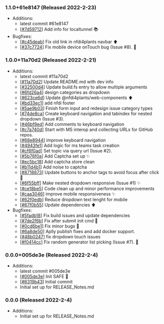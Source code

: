 ### 1.1.0+61e8147 (Released 2022-2-23)
* Additions:
    * latest commit #61e8147
    * [[#7d59712](https://github.com/Freymaurer/nfdi-helpdesk/commit/7d5971235c89ed8d6c8e1999cb45d49cdc256bdb)] Add info for localtunnel :books:
* Bugfixes:
    * [[#c45deab](https://github.com/Freymaurer/nfdi-helpdesk/commit/c45deabec23a2707da259e4fca3ce74f0a6fbe35)] Fix old link in nfdi4plants navbar :arrow_up:
    * [[#37c7724](https://github.com/Freymaurer/nfdi-helpdesk/commit/37c772482c7914f1905010406755268ec91bb959)] Fix mobile device onTouch bug (Issue #8). :bug:

### 1.0.0+11a70d2 (Released 2022-2-21)
* Additions:
    * latest commit #11a70d2
    * [[#11a70d2](https://github.com/Freymaurer/nfdi-helpdesk/commit/11a70d245d15c3ace5a53e3050a46ba36a2383bd)] Update README.md with dev info
    * [[#32500d4](https://github.com/Freymaurer/nfdi-helpdesk/commit/32500d4ab00a1c1fa5bd01b1c001ff272e9b13a2)] Update build.fs entry to allow multiple arguments
    * [[#6fd26a4](https://github.com/Freymaurer/nfdi-helpdesk/commit/6fd26a47f409046bbe2554ceea5321c57b9accf8)] design categories as dropdown
    * [[#623ce6d](https://github.com/Freymaurer/nfdi-helpdesk/commit/623ce6d56da8f974c6c9ca713aa31c8646f5d040)] Update @nfdi4plants/web-components :arrow_up:
    * [[#bd33ec1](https://github.com/Freymaurer/nfdi-helpdesk/commit/bd33ec18af477b65cb63fbd23528ca307ef114ba)] add nfdi footer
    * [[#5ae9b03](https://github.com/Freymaurer/nfdi-helpdesk/commit/5ae9b03388632773351aec21fe0e8b70022daa11)] Finish form input and redesign issue category types
    * [[#74de8ca](https://github.com/Freymaurer/nfdi-helpdesk/commit/74de8ca4b1b10aa75c961e2e58833b5eb0e2f30f)] Create keyboard navigation and tabindex for nested dropdown (Issue #3).
    * [[#46bf9ed](https://github.com/Freymaurer/nfdi-helpdesk/commit/46bf9ed7d8eb7dfacdef98284157b12896e45f7a)] Add comments to keyboard navigation
    * [[#c7a740d](https://github.com/Freymaurer/nfdi-helpdesk/commit/c7a740dfe7e46a70bb779f89a1e9a72ee421d5c4)] Start with MS interop and collecting URLs for GitHub repos.
    * [[#68e8944](https://github.com/Freymaurer/nfdi-helpdesk/commit/68e8944b4ca289102ded2bdf5ae96c656c4741c8)] improve keyboard navigation
    * [[#4943fe1](https://github.com/Freymaurer/nfdi-helpdesk/commit/4943fe1dbee60f480bbe76b8c0f78cfc5cb79387)] Add logic for ms teams task creation
    * [[#cf6f0ad](https://github.com/Freymaurer/nfdi-helpdesk/commit/cf6f0ad31f924fb07d38f735b67e3af32fb5c59c)] Set topic via query url (Issue #2).
    * [[#5b76f0a](https://github.com/Freymaurer/nfdi-helpdesk/commit/5b76f0a9639d6fea7a1ad5f39bd5b080ba67b4c7)] Add Captcha set up :sparkles:
    * [[#ec5bc18](https://github.com/Freymaurer/nfdi-helpdesk/commit/ec5bc18d57dfca0e658f842b193847db2af44ce3)] Add captcha store clean
    * [[#b11d4b1](https://github.com/Freymaurer/nfdi-helpdesk/commit/b11d4b1dc6c5b6e3dd05a74dca42d4dcbd82052e)] Add noise to captcha
    * [[#8718873](https://github.com/Freymaurer/nfdi-helpdesk/commit/87188739766239f866cbb712c282d41f6fea0061)] Update buttons to anchor tags to avoid focus after click :lipstick:
    * [[#6f55bff](https://github.com/Freymaurer/nfdi-helpdesk/commit/6f55bff54861cfa50ef2ec1d766c0599f18f113d)] Make nested dropdown responsive (Issue  #1) :sparkles:
    * [[#ce18be5](https://github.com/Freymaurer/nfdi-helpdesk/commit/ce18be5c7ac51b4b08f9ebbea658175167f662bf)] Code clean up and minor performance improvements
    * [[#caa3046](https://github.com/Freymaurer/nfdi-helpdesk/commit/caa304634df816c0bee7541384ba2fe3d968b783)] improve mobile responsiveness :sparkles:
    * [[#62f0edb](https://github.com/Freymaurer/nfdi-helpdesk/commit/62f0edb1a0907e192b862955b2533e0ac8bbe566)] Reduce dropdown text lenght for mobile
    * [[#67f0b55](https://github.com/Freymaurer/nfdi-helpdesk/commit/67f0b55fa467b920ed3ba4ab0e15112f77a5b03c)] Update dependencies :arrow_up:
* Bugfixes:
    * [[#5fadb18](https://github.com/Freymaurer/nfdi-helpdesk/commit/5fadb18bc2737466ca41613dfd1ed2f370756afe)] Fix build issues and update dependencies
    * [[#7de2f6b](https://github.com/Freymaurer/nfdi-helpdesk/commit/7de2f6b17149f83fda5829b53a390307460617ff)] Fix after submit init cmd :bug:
    * [[#0cd6be1](https://github.com/Freymaurer/nfdi-helpdesk/commit/0cd6be1d26d11ce3a4a0b822ffa93917a134ba15)] Fix minor bugs :bug:
    * [[#6a8de50](https://github.com/Freymaurer/nfdi-helpdesk/commit/6a8de50adac66efa9b1634b3277004cd637734e9)] Aplly publish fixes and add docker support.
    * [[#48b0247](https://github.com/Freymaurer/nfdi-helpdesk/commit/48b0247c019b9ea0003d0a41000f53469354ecbc)] fix dropdown touch issues
    * [[#f0414cc](https://github.com/Freymaurer/nfdi-helpdesk/commit/f0414cce8dc8572efd0ac7d4ea99004d79909313)] Fix random generator list picking (Issue #7). :bug:

### 0.0.0+005de3e (Released 2022-2-4)
* Additions:
    * latest commit #005de3e
    * [[#005de3e](https://github.com/Freymaurer/nfdi-helpdesk/commit/005de3eef9f01e94a37eb32b40441dc365568059)] Init SAFE :tada:
    * [[#6319b43](https://github.com/Freymaurer/nfdi-helpdesk/commit/6319b4397eb247e37beccfa77e44ca5fb7e9b8ad)] Initial commit
    * Initial set up for RELEASE_Notes.md

### 0.0.0 (Released 2022-2-4)
* Additions:
    * Initial set up for RELEASE_Notes.md
